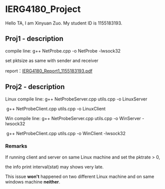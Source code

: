 # IERG4180_Project
Hello TA, I am Xinyuan Zuo.
My student ID is 1155183193.

## Proj1 - description
compile line: g++ NetProbe.cpp -o NetProbe -lwsock32

set pktsize as same with sender and receiver

report：[IERG4180_Report1_1155183193.pdf](IERG4180_Report1_1155183193.pdf)

## Proj2 - description

Linux compile line: g++ NetProbeServer.cpp utils.cpp -o LinuxServer

​				g++ NetProbeClient.cpp utils.cpp -o LinuxClient

Win compile line: g++ NetProbeServer.cpp utils.cpp -o WinServer -lwsock32

​				g++ NetProbeClient.cpp utils.cpp -o WinClient -lwsock32

### Remarks

If running client and server on same Linux machine and set the pktrate > 0, 

the info print interval(stat) may shows very late.

This issue **won't** happened on two different Linux machine and on same windows machine **neither**.



 